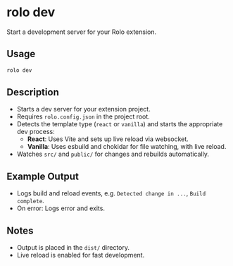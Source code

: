 # rolo dev

Start a development server for your Rolo extension.

## Usage

```sh
rolo dev
```

## Description

- Starts a dev server for your extension project.
- Requires `rolo.config.json` in the project root.
- Detects the template type (`react` or `vanilla`) and starts the appropriate dev process:
  - **React**: Uses Vite and sets up live reload via websocket.
  - **Vanilla**: Uses esbuild and chokidar for file watching, with live reload.
- Watches `src/` and `public/` for changes and rebuilds automatically.

## Example Output

- Logs build and reload events, e.g. `Detected change in ...`, `Build complete`.
- On error: Logs error and exits.

## Notes

- Output is placed in the `dist/` directory.
- Live reload is enabled for fast development.
